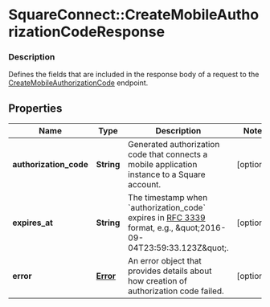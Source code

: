 # SquareConnect::CreateMobileAuthorizationCodeResponse

### Description

Defines the fields that are included in the response body of a request to the [CreateMobileAuthorizationCode](#endpoint-createmobileauthorizationcode) endpoint.

## Properties
Name | Type | Description | Notes
------------ | ------------- | ------------- | -------------
**authorization_code** | **String** | Generated authorization code that connects a mobile application instance to a Square account. | [optional] 
**expires_at** | **String** | The timestamp when &#x60;authorization_code&#x60; expires in [RFC 3339](https://tools.ietf.org/html/rfc3339) format, e.g., \&quot;2016-09-04T23:59:33.123Z\&quot;. | [optional] 
**error** | [**Error**](Error.md) | An error object that provides details about how creation of authorization code failed. | [optional] 



